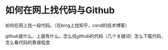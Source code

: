 # 如何在网上找代码与Github

如何在网上找一段代码。（在bing上找知乎，csnd的技术博客）

github是什么，上面有什么。怎么找github的代码（几个关键词）怎么下载代码，怎么看代码的靠谱程度

